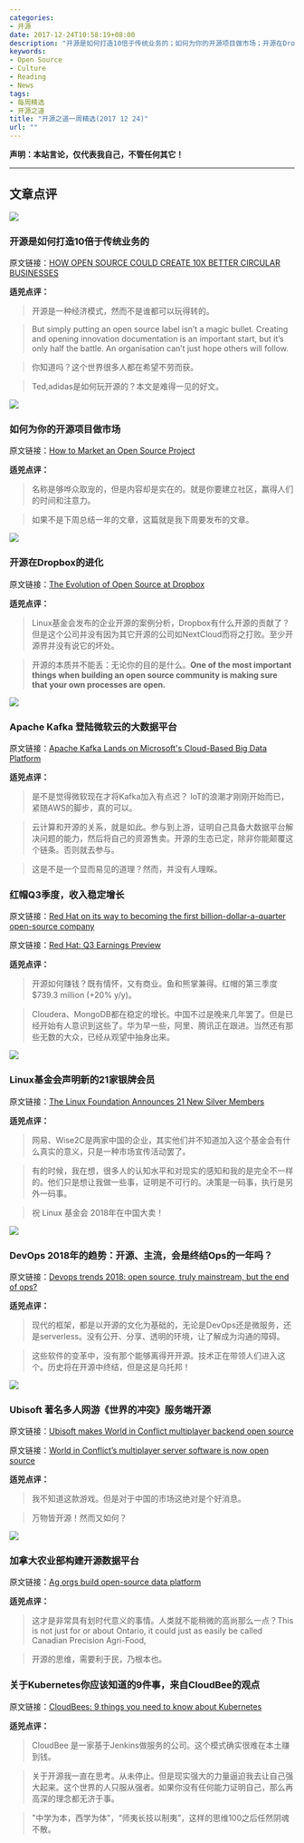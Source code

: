 ```yaml
---
categories:
- 开源
date: 2017-12-24T10:58:19+08:00
description: "开源是如何打造10倍于传统业务的；如何为你的开源项目做市场；开源在Dropbox的进化；Apache Kafka 登陆微软云的大数据平台；红帽Q3季度，收入稳定增长；Linux基金会声明新的21家银牌会员；DevOps 2018年的趋势：开源、主流，会是终结Ops的一年吗？Ubisoft 著名多人网游《世界的冲突》服务端开源；加拿大农业部构建开源数据平台；关于Kubernetes你应该知道的9件事，来自CloudBee的观点"
keywords:
- Open Source
- Culture
- Reading
- News
tags:
- 每周精选
- 开源之道
title: "开源之道一周精选(2017 12 24)"
url: ""
---
```

**声明：本站言论，仅代表我自己，不管任何其它！**

---

## 文章点评

![](https://i2.wp.com/circulatenews.org/wp-content/uploads/2017/12/bruno-nascimento-113628.jpg?w=1500)

### 开源是如何打造10倍于传统业务的

原文链接：[HOW OPEN SOURCE COULD CREATE 10X BETTER CIRCULAR BUSINESSES](http://circulatenews.org/2017/12/open-source-create-10x-better-circular-businesses/)

**适兕点评：**

> 开源是一种经济模式，然而不是谁都可以玩得转的。

> But simply putting an open source label isn’t a magic bullet. Creating and opening innovation documentation is an important start, but it’s only half the battle. An organisation can’t just hope others will follow.

> 你知道吗？这个世界很多人都在希望不劳而获。

> Ted,adidas是如何玩开源的？本文是难得一见的好文。

![](https://www.linuxfoundation.org/wp-content/uploads/2017/12/open-display_AA.png)

### 如何为你的开源项目做市场

原文链接：[How to Market an Open Source Project](https://www.linuxfoundation.org/blog/marketing-open-source-project/)

**适兕点评：**

> 名称是够哗众取宠的，但是内容却是实在的。就是你要建立社区，赢得人们的时间和注意力。

> 如果不是下周总结一年的文章，这篇就是我下周要发布的文章。

![](https://www.linuxfoundation.org/wp-content/uploads/2017/12/package-3.png)

### 开源在Dropbox的进化

原文链接：[The Evolution of Open Source at Dropbox](https://www.linuxfoundation.org/blog/evolution-open-source-dropbox/)

**适兕点评：**

> Linux基金会发布的企业开源的案例分析，Dropbox有什么开源的贡献了？但是这个公司并没有因为其它开源的公司如NextCloud而将之打败。至少开源界并没有说它的坏处。

> 开源的本质并不能丢：无论你的目的是什么。**One of the most important things when building an open source community is making sure that your own processes are open.**

![](http://www.eweek.com/imagesvr_ez/b2bezp/2017/12/kafka.png?alias=article_hero)

### Apache Kafka 登陆微软云的大数据平台

原文链接：[Apache Kafka Lands on Microsoft's Cloud-Based Big Data Platform](http://www.eweek.com/big-data-and-analytics/apache-kafka-lands-on-microsoft-s-cloud-based-big-data-platform)

**适兕点评：**

> 是不是觉得微软现在才将Kafka加入有点迟？ IoT的浪潮才刚刚开始而已，紧随AWS的脚步，真的可以。

> 云计算和开源的关系，就是如此。参与到上游，证明自己具备大数据平台解决问题的能力，然后将自己的资源售卖。开源的生态已定，除非你能颠覆这个链条。否则就去参与。

> 这是不是一个显而易见的道理？然而，并没有人理睬。

### 红帽Q3季度，收入稳定增长

原文链接：[Red Hat on its way to becoming the first billion-dollar-a-quarter open-source company](http://www.zdnet.com/article/red-hat-on-its-way-to-becoming-the-first-billion-dollar-a-quarter-open-source-company/)

原文链接：[Red Hat: Q3 Earnings Preview](https://seekingalpha.com/article/4132452-red-hat-q3-earnings-preview)

**适兕点评：**

> 开源如何赚钱？既有情怀，又有商业。鱼和熊掌兼得。红帽的第三季度 $739.3 million (+20% y/y)。

> Cloudera、MongoDB都在稳定的增长。中国不过是晚来几年罢了。但是已经开始有人意识到这些了。华为早一些，阿里、腾讯正在跟进。当然还有那些无数的大众，已经从观望中抽身出来。

![](https://mma.prnewswire.com/media/455385/The_Linux_Foundation_Logo.jpg)

### Linux基金会声明新的21家银牌会员

原文链接：[The Linux Foundation Announces 21 New Silver Members](http://markets.businessinsider.com/news/stocks/The-Linux-Foundation-Announces-21-New-Silver-Members-1011620676)

**适兕点评：**

> 网易、Wise2C是两家中国的企业，其实他们并不知道加入这个基金会有什么真实的意义，只是一种市场宣传活动罢了。

> 有的时候，我在想，很多人的认知水平和对现实的感知和我的是完全不一样的。他们只是想让我做一些事，证明是不可行的。决策是一码事，执行是另外一码事。

> 祝 Linux 基金会 2018年在中国大卖！

![](https://cdn1.computerworlduk.com/cmsdata/features/3669395/a-pipeline-flickr-user-toffehoff_thumb800.jpg)

### DevOps 2018年的趋势：开源、主流，会是终结Ops的一年吗？

原文链接：[Devops trends 2018: open source, truly mainstream, but the end of ops?](https://www.computerworlduk.com/devops/how-capital-one-went-from-one-agile-team-enterprise-wide-devops-3660019/)

**适兕点评：**

> 现代的框架，都是以开源的文化为基础的，无论是DevOps还是微服务，还是serverless。没有公开、分享、透明的环境，让了解成为沟通的障碍。

> 这些软件的变革中，没有那个能够离得开开源。技术正在带领人们进入这个。历史将在开源中终结，但是这是乌托邦！

![](https://cdn.neow.in/news/images/uploaded/2017/12/1512407741_64b5e93b3bfa652a8ca727105116153b89d9613f6f532fb26c00426e6e3b061e_story.jpg)

### Ubisoft 著名多人网游《世界的冲突》服务端开源

原文链接：[Ubisoft makes World in Conflict multiplayer backend open source](https://www.neowin.net/news/ubisoft-makes-world-in-conflict-multiplayer-backend-open-source)

原文链接：[World in Conflict’s multiplayer server software is now open source](https://www.pcgamesn.com/world-in-conflict/world-in-conflict-open-source-multiplayer)

**适兕点评：**

> 我不知道这款游戏。但是对于中国的市场这绝对是个好消息。

> 万物皆开源！然而又如何？

![](https://static.agcanada.com/wp-content/uploads/sites/4/2017/12/field-0008-tractor-treads.jpg)

### 加拿大农业部构建开源数据平台

原文链接：[Ag orgs build open-source data platform](https://www.grainews.ca/2017/12/20/ag-organizations-partner-up-to-build-open-source-data-platform/)

**适兕点评：**

> 这才是非常具有划时代意义的事情。人类就不能稍微的高尚那么一点？This is not just for or about Ontario, it could just as easily be called Canadian Precision Agri-Food,

> 开源的思维，需要利于民，乃根本也。

### 关于Kubernetes你应该知道的9件事，来自CloudBee的观点

原文链接：[CloudBees: 9 things you need to know about Kubernetes](http://www.computerweekly.com/blog/Open-Source-Insider/CloudBees-9-things-you-need-to-know-about-Kubernetes)

**适兕点评：**

> CloudBee 是一家基于Jenkins做服务的公司。这个模式确实很难在本土赚到钱。

> 关于开源我一直在思考。从未停止。但是现实强大的力量逼迫我去让自己强大起来。这个世界的人只服从强者。如果你没有任何能力证明自己，那么再高深的理念都无济于事。

> "中学为本，西学为体"，“师夷长技以制夷”，这样的思维100之后任然阴魂不散。
